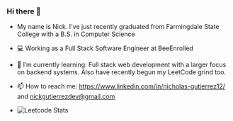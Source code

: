 ### Hi there 👋

- My name is Nick. I've just recently graduated from Farmingdale State College with a B.S. in Computer Science
- 💻 Working as a Full Stack Software Engineer at BeeEnrolled
- 🌱 I’m currently learning: Full stack web development with a larger focus on backend systems. Also have recently begun my LeetCode grind too.
- 📫 How to reach me: https://www.linkedin.com/in/nicholas-gutierrez12/ and [nickgutierrezdev@gmail.com](mailto:nickgutierrezdev@gmail.com)


- ![Leetcode Stats](https://leetcard.jacoblin.cool/nicholasg2001)
<!--
**nicholasg2001/nicholasg2001** is a ✨ _special_ ✨ repository because its `README.md` (this file) appears on your GitHub profile.

Here are some ideas to get you started:

- 🔭 I’m currently working on ...
- 🌱 I’m currently learning ...
- 👯 I’m looking to collaborate on ...
- 🤔 I’m looking for help with ...
- 💬 Ask me about ...
- 📫 How to reach me: ...
- 😄 Pronouns: ...
- ⚡ Fun fact: ...
-->
